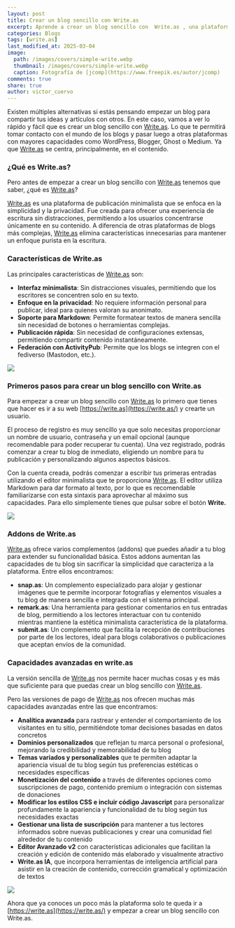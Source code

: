 ```yaml
---
layout: post
title: Crear un blog sencillo con Write.as
excerpt: Aprende a crear un blog sencillo con  Write.as , una plataforma minimalista que facilita la escritura y publicación sin distracciones.
categories: Blogs
tags: [write.as]
last_modified_at: 2025-03-04
image:
  path: /images/covers/simple-write.webp
  thumbnail: /images/covers/simple-write.webp
  caption: Fotografía de [jcomp](https://www.freepik.es/autor/jcomp)
comments: true
share: true
author: victor_cuervo
---
```


Existen múltiples alternativas si estás pensando empezar un blog para compartir tus ideas y artículos con otros. En este caso, vamos a ver lo rápido y fácil que es crear un blog sencillo con [Write.as](http://write.as/). Lo que te permitirá tomar contacto con el mundo de los blogs y pasar luego a otras plataformas con mayores capacidades como WordPress, Blogger, Ghost o Medium. Ya que [Write.as](http://write.as/) se centra, principalmente, en el contenido.


### ¿Qué es Write.as?


Pero antes de empezar a crear un blog sencillo con [Write.as](http://write.as/) tenemos que saber, ¿qué es [Write.as](http://write.as/)?


[Write.as](http://write.as/) es una plataforma de publicación minimalista que se enfoca en la simplicidad y la privacidad. Fue creada para ofrecer una experiencia de escritura sin distracciones, permitiendo a los usuarios concentrarse únicamente en su contenido. A diferencia de otras plataformas de blogs más complejas, [Write.as](http://write.as/) elimina características innecesarias para mantener un enfoque purista en la escritura.


### Características de Write.as


Las principales características de [Write.as](http://write.as/) son:

- **Interfaz minimalista**: Sin distracciones visuales, permitiendo que los escritores se concentren solo en su texto.
- **Enfoque en la privacidad**: No requiere información personal para publicar, ideal para quienes valoran su anonimato.
- **Soporte para Markdown**: Permite formatear textos de manera sencilla sin necesidad de botones o herramientas complejas.
- **Publicación rápida**: Sin necesidad de configuraciones extensas, permitiendo compartir contenido instantáneamente.
- **Federación con ActivityPub**: Permite que los blogs se integren con el fediverso (Mastodon, etc.).

![](https://ayudaenlaweb.com/images/articulos/blogs/caracteristicas-write-as.webp)


### Primeros pasos para crear un blog sencillo con Write.as


Para empezar a crear un blog sencillo con [Write.as](http://write.as/) lo primero que tienes que hacer es ir a su web [https://write.as](https://write.as/) y crearte un usuario.


El proceso de registro es muy sencillo ya que solo necesitas proporcionar un nombre de usuario, contraseña y un email opcional (aunque recomendable para poder recuperar tu cuenta). Una vez registrado, podrás comenzar a crear tu blog de inmediato, eligiendo un nombre para tu publicación y personalizando algunos aspectos básicos.


Con la cuenta creada, podrás comenzar a escribir tus primeras entradas utilizando el editor minimalista que te proporciona [Write.as](http://write.as/). El editor utiliza Markdown para dar formato al texto, por lo que es recomendable familiarizarse con esta sintaxis para aprovechar al máximo sus capacidades. Para ello simplemente tienes que pulsar sobre el botón **Write.**


![](https://ayudaenlaweb.com/images/articulos/blogs/write-as-new-post.webp)


### Addons de Write.as


[Write.as](http://write.as/) ofrece varios complementos (addons) que puedes añadir a tu blog para extender su funcionalidad básica. Estos addons aumentan las capacidades de tu blog sin sacrificar la simplicidad que caracteriza a la plataforma. Entre ellos encontramos:

- **snap.as**: Un complemento especializado para alojar y gestionar imágenes que te permite incorporar fotografías y elementos visuales a tu blog de manera sencilla e integrada con el sistema principal.
- **remark.as**: Una herramienta para gestionar comentarios en tus entradas de blog, permitiendo a los lectores interactuar con tu contenido mientras mantiene la estética minimalista característica de la plataforma.
- **submit.as**: Un complemento que facilita la recepción de contribuciones por parte de los lectores, ideal para blogs colaborativos o publicaciones que aceptan envíos de la comunidad.

### Capacidades avanzadas en write.as


La versión sencilla de [Write.as](http://write.as/) nos permite hacer muchas cosas y es más que suficiente para que puedas crear un blog sencillo con [Write.as](http://write.as/).


Pero las versiones de pago de [Write.as](http://write.as/) nos ofrecen muchas más capacidades avanzadas entre las que encontramos:

- **Analítica avanzada** para rastrear y entender el comportamiento de los visitantes en tu sitio, permitiéndote tomar decisiones basadas en datos concretos
- **Dominios personalizados** que reflejan tu marca personal o profesional, mejorando la credibilidad y memorabilidad de tu blog
- **Temas variados y personalizables** que te permiten adaptar la apariencia visual de tu blog según tus preferencias estéticas o necesidades específicas
- **Monetización del contenido** a través de diferentes opciones como suscripciones de pago, contenido premium o integración con sistemas de donaciones
- **Modificar los estilos CSS e incluir código Javascript** para personalizar profundamente la apariencia y funcionalidad de tu blog según tus necesidades exactas
- **Gestionar una lista de suscripción** para mantener a tus lectores informados sobre nuevas publicaciones y crear una comunidad fiel alrededor de tu contenido
- **Editor Avanzado v2** con características adicionales que facilitan la creación y edición de contenido más elaborado y visualmente atractivo
- **Write.as IA**, que incorpora herramientas de inteligencia artificial para asistir en la creación de contenido, corrección gramatical y optimización de textos

![](https://ayudaenlaweb.com/images/articulos/blogs/caracteristicas-avanzadas-write-as.webp)


Ahora que ya conoces un poco más la plataforma solo te queda ir a [https://write.as](https://write.as/) y empezar a crear un blog sencillo con Write.as.

